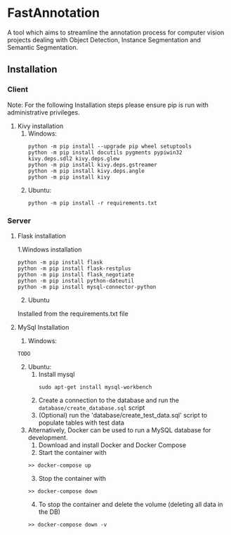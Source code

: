 # FastAnnotation
A tool which aims to streamline the annotation process for computer vision projects dealing with Object Detection, Instance Segmentation and Semantic Segmentation.


## Installation 

### Client
Note: For the following Installation steps please ensure pip is run with administrative privileges.

1. Kivy installation
    1. Windows:
        ```
        python -m pip install --upgrade pip wheel setuptools
        python -m pip install docutils pygments pypiwin32 kivy.deps.sdl2 kivy.deps.glew
        python -m pip install kivy.deps.gstreamer
        python -m pip install kivy.deps.angle
        python -m pip install kivy
        ```
    2. Ubuntu:
        ```
        python -m pip install -r requirements.txt
        ```

### Server
1. Flask installation
    
    1.Windows installation 
    ```
    python -m pip install flask
    python -m pip install flask-restplus
    python -m pip install flask_negotiate
    python -m pip install python-dateutil
    python -m pip install mysql-connector-python
    ```
   2. Ubuntu
   
   Installed from the requirements.txt file

2. MySql Installation
    1. Windows:
    ```
    TODO
    ```
    2. Ubuntu:
        1. Install mysql
            ```
            sudo apt-get install mysql-workbench
            ```
        1. Create a connection to the database and run the `database/create_database.sql` script
        1. (Optional) run the 'database/create_test_data.sql' script to populate tables with test data
    3. Alternatively, Docker can be used to run a MySQL database for development. 
        1. Download and install Docker and Docker Compose
        2. Start the container with
        ```
       >> docker-compose up
       ```
       3. Stop the container with
       ```
       >> docker-compose down
       ```
       4. To stop the container and delete the volume (deleting all data in the DB)
       ```
       >> docker-compose down -v
       ```